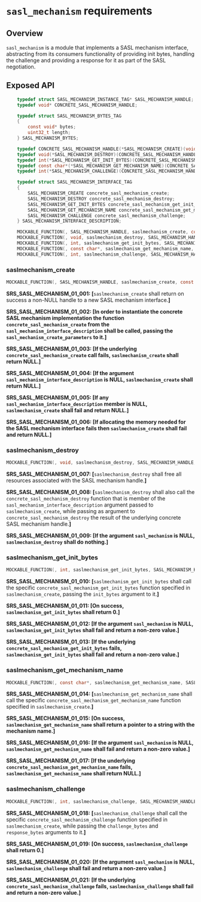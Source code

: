 # `sasl_mechanism` requirements

## Overview

`sasl_mechanism` is a module that implements a SASL mechanism interface, abstracting from its consumers functionality of providing init bytes, handling the challenge and providing a response for it as part of the SASL negotiation.

## Exposed API

```C
    typedef struct SASL_MECHANISM_INSTANCE_TAG* SASL_MECHANISM_HANDLE;
    typedef void* CONCRETE_SASL_MECHANISM_HANDLE;

    typedef struct SASL_MECHANISM_BYTES_TAG
    {
        const void* bytes;
        uint32_t length;
    } SASL_MECHANISM_BYTES;

    typedef CONCRETE_SASL_MECHANISM_HANDLE(*SASL_MECHANISM_CREATE)(void* config);
    typedef void(*SASL_MECHANISM_DESTROY)(CONCRETE_SASL_MECHANISM_HANDLE concrete_sasl_mechanism);
    typedef int(*SASL_MECHANISM_GET_INIT_BYTES)(CONCRETE_SASL_MECHANISM_HANDLE concrete_sasl_mechanism, SASL_MECHANISM_BYTES* init_bytes);
    typedef const char*(*SASL_MECHANISM_GET_MECHANISM_NAME)(CONCRETE_SASL_MECHANISM_HANDLE concrete_sasl_mechanism);
    typedef int(*SASL_MECHANISM_CHALLENGE)(CONCRETE_SASL_MECHANISM_HANDLE concrete_sasl_mechanism, const SASL_MECHANISM_BYTES* challenge_bytes, SASL_MECHANISM_BYTES* response_bytes);

    typedef struct SASL_MECHANISM_INTERFACE_TAG
    {
        SASL_MECHANISM_CREATE concrete_sasl_mechanism_create;
        SASL_MECHANISM_DESTROY concrete_sasl_mechanism_destroy;
        SASL_MECHANISM_GET_INIT_BYTES concrete_sasl_mechanism_get_init_bytes;
        SASL_MECHANISM_GET_MECHANISM_NAME concrete_sasl_mechanism_get_mechanism_name;
        SASL_MECHANISM_CHALLENGE concrete_sasl_mechanism_challenge;
    } SASL_MECHANISM_INTERFACE_DESCRIPTION;

    MOCKABLE_FUNCTION(, SASL_MECHANISM_HANDLE, saslmechanism_create, const SASL_MECHANISM_INTERFACE_DESCRIPTION*, sasl_mechanism_interface_description, void*, sasl_mechanism_create_parameters);
    MOCKABLE_FUNCTION(, void, saslmechanism_destroy, SASL_MECHANISM_HANDLE, sasl_mechanism);
    MOCKABLE_FUNCTION(, int, saslmechanism_get_init_bytes, SASL_MECHANISM_HANDLE, sasl_mechanism, SASL_MECHANISM_BYTES*, init_bytes);
    MOCKABLE_FUNCTION(, const char*, saslmechanism_get_mechanism_name, SASL_MECHANISM_HANDLE, sasl_mechanism);
    MOCKABLE_FUNCTION(, int, saslmechanism_challenge, SASL_MECHANISM_HANDLE, sasl_mechanism, const SASL_MECHANISM_BYTES*, challenge_bytes, SASL_MECHANISM_BYTES*, response_bytes);
```

### saslmechanism_create

```C
MOCKABLE_FUNCTION(, SASL_MECHANISM_HANDLE, saslmechanism_create, const SASL_MECHANISM_INTERFACE_DESCRIPTION*, sasl_mechanism_interface_description, void*, sasl_mechanism_create_parameters);
```

**SRS_SASL_MECHANISM_01_001: [**`saslmechanism_create` shall return on success a non-NULL handle to a new SASL mechanism interface.**]**

**SRS_SASL_MECHANISM_01_002: [**In order to instantiate the concrete SASL mechanism implementation the function `concrete_sasl_mechanism_create` from the `sasl_mechanism_interface_description` shall be called, passing the `sasl_mechanism_create_parameters` to it.**]**

**SRS_SASL_MECHANISM_01_003: [**If the underlying `concrete_sasl_mechanism_create` call fails, `saslmechanism_create` shall return NULL.**]**

**SRS_SASL_MECHANISM_01_004: [**If the argument `sasl_mechanism_interface_description` is NULL, `saslmechanism_create` shall return NULL.**]**

**SRS_SASL_MECHANISM_01_005: [**If any `sasl_mechanism_interface_description` member is NULL, `saslmechanism_create` shall fail and return NULL.**]**

**SRS_SASL_MECHANISM_01_006: [**If allocating the memory needed for the SASL mechanism interface fails then `saslmechanism_create` shall fail and return NULL.**]** 

### saslmechanism_destroy

```C
MOCKABLE_FUNCTION(, void, saslmechanism_destroy, SASL_MECHANISM_HANDLE, sasl_mechanism);
```

**SRS_SASL_MECHANISM_01_007: [**`saslmechanism_destroy` shall free all resources associated with the SASL mechanism handle.**]**

**SRS_SASL_MECHANISM_01_008: [**`saslmechanism_destroy` shall also call the `concrete_sasl_mechanism_destroy` function that is member of the `sasl_mechanism_interface_description` argument passed to `saslmechanism_create`, while passing as argument to `concrete_sasl_mechanism_destroy` the result of the underlying concrete SASL mechanism handle.**]**

**SRS_SASL_MECHANISM_01_009: [**If the argument `sasl_mechanism` is NULL, `saslmechanism_destroy` shall do nothing.**]** 

### saslmechanism_get_init_bytes

```C
MOCKABLE_FUNCTION(, int, saslmechanism_get_init_bytes, SASL_MECHANISM_HANDLE, sasl_mechanism, SASL_MECHANISM_BYTES*, init_bytes);
```

**SRS_SASL_MECHANISM_01_010: [**`saslmechanism_get_init_bytes` shall call the specific `concrete_sasl_mechanism_get_init_bytes` function specified in `saslmechanism_create`, passing the `init_bytes` argument to it.**]**

**SRS_SASL_MECHANISM_01_011: [**On success, `saslmechanism_get_init_bytes` shall return 0.**]**

**SRS_SASL_MECHANISM_01_012: [**If the argument `sasl_mechanism` is NULL, `saslmechanism_get_init_bytes` shall fail and return a non-zero value.**]**

**SRS_SASL_MECHANISM_01_013: [**If the underlying `concrete_sasl_mechanism_get_init_bytes` fails, `saslmechanism_get_init_bytes` shall fail and return a non-zero value.**]** 

### saslmechanism_get_mechanism_name

```C
MOCKABLE_FUNCTION(, const char*, saslmechanism_get_mechanism_name, SASL_MECHANISM_HANDLE, sasl_mechanism);
```

**SRS_SASL_MECHANISM_01_014: [**`saslmechanism_get_mechanism_name` shall call the specific `concrete_sasl_mechanism_get_mechanism_name` function specified in `saslmechanism_create`.**]**

**SRS_SASL_MECHANISM_01_015: [**On success, `saslmechanism_get_mechanism_name` shall return a pointer to a string with the mechanism name.**]**

**SRS_SASL_MECHANISM_01_016: [**If the argument `sasl_mechanism` is NULL, `saslmechanism_get_mechanism_name` shall fail and return a non-zero value.**]**

**SRS_SASL_MECHANISM_01_017: [**If the underlying `concrete_sasl_mechanism_get_mechanism_name` fails, `saslmechanism_get_mechanism_name` shall return NULL.**]** 

### saslmechanism_challenge

```C
MOCKABLE_FUNCTION(, int, saslmechanism_challenge, SASL_MECHANISM_HANDLE, sasl_mechanism, const SASL_MECHANISM_BYTES*, challenge_bytes, SASL_MECHANISM_BYTES*, response_bytes);
```

**SRS_SASL_MECHANISM_01_018: [**`saslmechanism_challenge` shall call the specific `concrete_sasl_mechanism_challenge` function specified in `saslmechanism_create`, while passing the `challenge_bytes` and `response_bytes` arguments to it.**]**

**SRS_SASL_MECHANISM_01_019: [**On success, `saslmechanism_challenge` shall return 0.**]**

**SRS_SASL_MECHANISM_01_020: [**If the argument `sasl_mechanism` is NULL, `saslmechanism_challenge` shall fail and return a non-zero value.**]**

**SRS_SASL_MECHANISM_01_021: [**If the underlying `concrete_sasl_mechanism_challenge` fails, `saslmechanism_challenge` shall fail and return a non-zero value.**]** 


